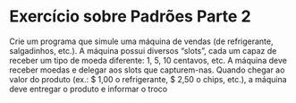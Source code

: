 # Exercício sobre Padrões Parte 2
Crie um programa que simule uma máquina de vendas (de refrigerante, salgadinhos, etc.). A máquina possui diversos “slots”, cada um capaz de receber um tipo de moeda diferente: 1, 5, 10 centavos, etc. A máquina deve receber moedas e delegar aos slots que capturem-nas. Quando chegar ao valor do produto (ex.: $ 1,00 o refrigerante, $ 2,50 o chips, etc.), a máquina deve entregar o produto e informar o troco
